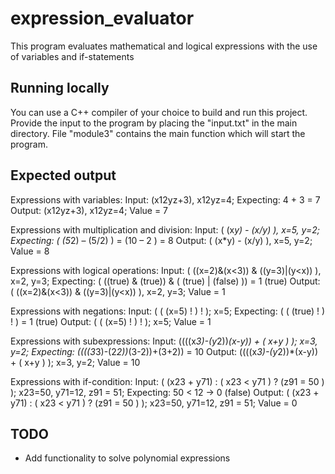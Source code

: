 # expression_evaluator
This program evaluates mathematical and logical expressions with the use of variables and if-statements

## Running locally
You can use a C++ compiler of your choice to build and run this project. Provide the input to the program by placing the "input.txt" in the main directory. File "module3" contains the main function which will start the program.

## Expected output
Expressions with variables:
Input: (x12yz+3), x12yz=4;
Expecting: 4 + 3 = 7
Output: (x12yz+3), x12yz=4; Value = 7
  
Expressions with multiplication and division:
Input: ( (x*y) - (x/y) ), x=5, y=2;
Expecting: ( (5*2) – (5/2) ) = (10 – 2 ) = 8
Output: ( (x*y) - (x/y) ), x=5, y=2; Value = 8

Expressions with logical operations:
Input: ( ((x=2)&(x<3)) & ((y=3)|(y<x)) ), x=2, y=3;
Expecting: ( ((true) & (true)) & ( (true) | (false) )) = 1 (true)
Output: ( ((x=2)&(x<3)) & ((y=3)|(y<x)) ), x=2, y=3; Value = 1

Expressions with negations:
Input: ( ( (x=5) ! ) ! ); x=5;
Expecting: ( ( (true) ! ) ! ) = 1 (true)
Output: ( ( (x=5) ! ) ! ); x=5; Value = 1

Expressions with subexpressions:
Input: ((((x*3)-(y*2))*(x-y)) + ( x+y ) ); x=3, y=2;
Expecting: ((((3*3)-(2*2))*(3-2))+(3+2)) = 10
Output: ((((x*3)-(y*2))*(x-y)) + ( x+y ) ); x=3, y=2; Value = 10

Expressions with if-condition:
Input: ( (x23 + y71) : ( x23 < y71 ) ? (z91 = 50 ) ); x23=50, y71=12, z91 = 51;
Expecting: 50 < 12 -> 0 (false)
Output: ( (x23 + y71) : ( x23 < y71 ) ? (z91 = 50 ) ); x23=50, y71=12, z91 = 51; Value = 0

## TODO
- Add functionality to solve polynomial expressions
